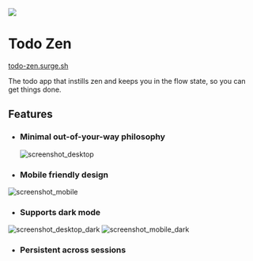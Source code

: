 <img src="https://img.shields.io/badge/ReactJs-ffffff?style=for-the-badge&logo=react&logoColor=blue">

# Todo Zen

[todo-zen.surge.sh](http://todo-zen.surge.sh)

The todo app that instills zen and keeps you in the flow state, so you can get things done.

## Features
- ### Minimal out-of-your-way philosophy
  ![screenshot_desktop](https://github.com/DawarAlvi/todo-zen/assets/46403138/4bd64ef9-c77f-452c-9ab5-0c4982759679)

- ### Mobile friendly design
![screenshot_mobile](https://github.com/DawarAlvi/todo-zen/assets/46403138/3c4f1173-6d51-47f1-989c-6cc228612b95)
- ### Supports dark mode
![screenshot_desktop_dark](https://github.com/DawarAlvi/todo-zen/assets/46403138/949ed2f5-2490-4b7b-aa85-486b829caebe)
![screenshot_mobile_dark](https://github.com/DawarAlvi/todo-zen/assets/46403138/68b0571b-7486-466c-b26e-4cf4148817de)

- ### Persistent across sessions
